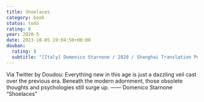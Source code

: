 ```yaml
---
title: Shoelaces
category: book
status: todo
rating: 0
year: 2020-5
date: 2023-10-05 19:04:58+08:00
douban:
  rating: 8
  subtitle: "[Italy] Domenico Starnone / 2020 / Shanghai Translation Publishing House"
---
```


Via Twitter by Doudou: Everything new in this age is just a dazzling veil cast over the previous era. Beneath the modern adornment, those obsolete thoughts and psychologies still surge up. —— Domenico Starnone “Shoelaces”
